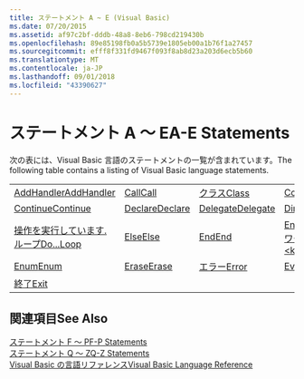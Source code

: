 ```yaml
---
title: ステートメント A ~ E (Visual Basic)
ms.date: 07/20/2015
ms.assetid: af97c2bf-dddb-48a8-8eb6-798cd219430b
ms.openlocfilehash: 89e85198fb0a5b5739e1805eb00a1b76f1a27457
ms.sourcegitcommit: efff8f331fd9467f093f8ab8d23a203d6ecb5b60
ms.translationtype: MT
ms.contentlocale: ja-JP
ms.lasthandoff: 09/01/2018
ms.locfileid: "43390627"
---
```

# <a name="a-e-statements"></a><span data-ttu-id="19942-102">ステートメント A ～ E</span><span class="sxs-lookup"><span data-stu-id="19942-102">A-E Statements</span></span>
<span data-ttu-id="19942-103">次の表には、Visual Basic 言語のステートメントの一覧が含まれています。</span><span class="sxs-lookup"><span data-stu-id="19942-103">The following table contains a listing of Visual Basic language statements.</span></span>  
  
|||||  
|---|---|---|---|  
|[<span data-ttu-id="19942-104">AddHandler</span><span class="sxs-lookup"><span data-stu-id="19942-104">AddHandler</span></span>](../../../visual-basic/language-reference/statements/addhandler-statement.md)|[<span data-ttu-id="19942-105">Call</span><span class="sxs-lookup"><span data-stu-id="19942-105">Call</span></span>](../../../visual-basic/language-reference/statements/call-statement.md)|[<span data-ttu-id="19942-106">クラス</span><span class="sxs-lookup"><span data-stu-id="19942-106">Class</span></span>](../../../visual-basic/language-reference/statements/class-statement.md)|[<span data-ttu-id="19942-107">Const</span><span class="sxs-lookup"><span data-stu-id="19942-107">Const</span></span>](../../../visual-basic/language-reference/statements/const-statement.md)|  
|[<span data-ttu-id="19942-108">Continue</span><span class="sxs-lookup"><span data-stu-id="19942-108">Continue</span></span>](../../../visual-basic/language-reference/statements/continue-statement.md)|[<span data-ttu-id="19942-109">Declare</span><span class="sxs-lookup"><span data-stu-id="19942-109">Declare</span></span>](../../../visual-basic/language-reference/statements/declare-statement.md)|[<span data-ttu-id="19942-110">Delegate</span><span class="sxs-lookup"><span data-stu-id="19942-110">Delegate</span></span>](../../../visual-basic/language-reference/statements/delegate-statement.md)|[<span data-ttu-id="19942-111">Dim</span><span class="sxs-lookup"><span data-stu-id="19942-111">Dim</span></span>](../../../visual-basic/language-reference/statements/dim-statement.md)|  
|[<span data-ttu-id="19942-112">操作を実行しています.ループ</span><span class="sxs-lookup"><span data-stu-id="19942-112">Do...Loop</span></span>](../../../visual-basic/language-reference/statements/do-loop-statement.md)|[<span data-ttu-id="19942-113">Else</span><span class="sxs-lookup"><span data-stu-id="19942-113">Else</span></span>](../../../visual-basic/language-reference/statements/else-statement.md)|[<span data-ttu-id="19942-114">End</span><span class="sxs-lookup"><span data-stu-id="19942-114">End</span></span>](../../../visual-basic/language-reference/statements/end-statement.md)|[<span data-ttu-id="19942-115">End \<キーワード></span><span class="sxs-lookup"><span data-stu-id="19942-115">End \<keyword></span></span>](../../../visual-basic/language-reference/statements/end-keyword-statement.md)|  
|[<span data-ttu-id="19942-116">Enum</span><span class="sxs-lookup"><span data-stu-id="19942-116">Enum</span></span>](../../../visual-basic/language-reference/statements/enum-statement.md)|[<span data-ttu-id="19942-117">Erase</span><span class="sxs-lookup"><span data-stu-id="19942-117">Erase</span></span>](../../../visual-basic/language-reference/statements/erase-statement.md)|[<span data-ttu-id="19942-118">エラー</span><span class="sxs-lookup"><span data-stu-id="19942-118">Error</span></span>](../../../visual-basic/language-reference/statements/error-statement.md)|[<span data-ttu-id="19942-119">Event</span><span class="sxs-lookup"><span data-stu-id="19942-119">Event</span></span>](../../../visual-basic/language-reference/statements/event-statement.md)|  
|[<span data-ttu-id="19942-120">終了</span><span class="sxs-lookup"><span data-stu-id="19942-120">Exit</span></span>](../../../visual-basic/language-reference/statements/exit-statement.md)||||  
  
## <a name="see-also"></a><span data-ttu-id="19942-121">関連項目</span><span class="sxs-lookup"><span data-stu-id="19942-121">See Also</span></span>  
 [<span data-ttu-id="19942-122">ステートメント F ～ P</span><span class="sxs-lookup"><span data-stu-id="19942-122">F-P Statements</span></span>](../../../visual-basic/language-reference/statements/f-p-statements.md)  
 [<span data-ttu-id="19942-123">ステートメント Q ～ Z</span><span class="sxs-lookup"><span data-stu-id="19942-123">Q-Z Statements</span></span>](../../../visual-basic/language-reference/statements/q-z-statements.md)  
 [<span data-ttu-id="19942-124">Visual Basic の言語リファレンス</span><span class="sxs-lookup"><span data-stu-id="19942-124">Visual Basic Language Reference</span></span>](../../../visual-basic/language-reference/index.md)
